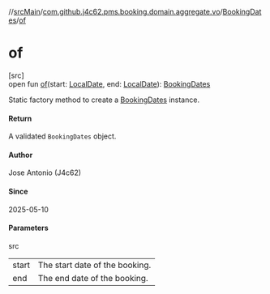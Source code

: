 //[srcMain](../../../index.md)/[com.github.j4c62.pms.booking.domain.aggregate.vo](../index.md)/[BookingDates](index.md)/[of](of.md)

# of

[src]\
open fun [of](of.md)(start: [LocalDate](https://docs.oracle.com/javase/8/docs/api/java/time/LocalDate.html),
end: [LocalDate](https://docs.oracle.com/javase/8/docs/api/java/time/LocalDate.html)): [BookingDates](index.md)

Static factory method to create a [BookingDates](index.md) instance.

#### Return

A validated `BookingDates` object.

#### Author

Jose Antonio (J4c62)

#### Since

2025-05-10

#### Parameters

src

|       |                                |
|-------|--------------------------------|
| start | The start date of the booking. |
| end   | The end date of the booking.   |